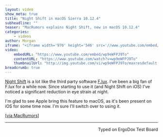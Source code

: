 ```yaml
---
layout: video
show_meta: true
title: "Night Shift in macOS Sierra 10.12.4"
subheadline: ""
teaser: "MacRumors explains Night Shift, new in macOS 10.12.4"
categories:
    - videos
author: Morgan
iframe: "<iframe width='970' height='546' src='//www.youtube.com/embed/wp9eWFPJ9To' frameborder='0' allowfullscreen></iframe>"
video:
    embedURL: "https://www.youtube.com/embed/wp9eWFPJ9To"
    contentURL: "https://www.youtube.com/watch?v=wp9eWFPJ9To"
    thumbnailUrl: "http://img.youtube.com/vi/wp9eWFPJ9To/maxresdefault.jpg"
breadcrumb: true
---
```


[Night Shift](http://www.imore.com/night-shift-ios-93-explained) is a lot like the third party software [F.lux](https://justgetflux.com/). I've been a big fan of F.lux for a while now. Since starting to use it (and Night Shift on iOS) I've noticed a significant reduction in eye strain at night.

I'm glad to see Apple bring this feature to macOS, as it's been present on iOS for some time now. I'm sure I'll switch over to using it.

[[via MacRumors](https://www.macrumors.com/2017/03/27/apple-releases-macos-sierra-10-12-4/)]

---
<p align="right">Typed on ErgoDox Test Board</p>
